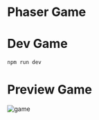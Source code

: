 # Phaser Game

# Dev Game

`npm run dev`

# Preview Game

![game](https://blog-img-1252233196.cos.ap-guangzhou.myqcloud.com/GIF.gif)
